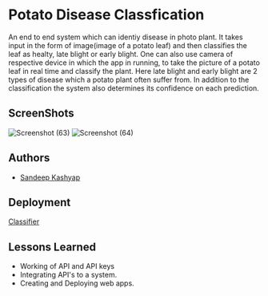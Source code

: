 
# Potato Disease Classfication

An end to end system which can identiy disease in photo plant. It takes input in the form of image(image of a potato leaf) and then classifies the leaf as healty, late blight or early blight. One can also use camera of respective device in which the app in running, to take the picture of a potato leaf in real time and classify the plant. Here late blight and early blight are 2 types of disease which a potato plant often suffer from. In addition to the classification the system also determines its confidence on each prediction.


## ScreenShots

![Screenshot (63)](https://user-images.githubusercontent.com/66490787/219854208-d4a70fe1-cdaa-445a-a84e-ae165406524e.png)
![Screenshot (64)](https://user-images.githubusercontent.com/66490787/219854209-b4cf0731-0231-4636-9956-3aede7f1fa83.png)




## Authors

- [Sandeep Kashyap](https://www.linkedin.com/in/sandeep-kashyap-aa1545170/)


## Deployment
[Classifier](https://sandy252-potato-disease-classifier-main-lpuiqn.streamlit.app/)





## Lessons Learned

- Working of API and API keys
- Integrating API's to a system.
- Creating and Deploying web apps.


